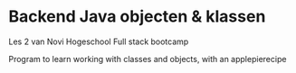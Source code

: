 # Backend Java objecten & klassen


Les 2 van Novi Hogeschool Full stack bootcamp

Program to learn working with classes and objects,
with an applepierecipe
